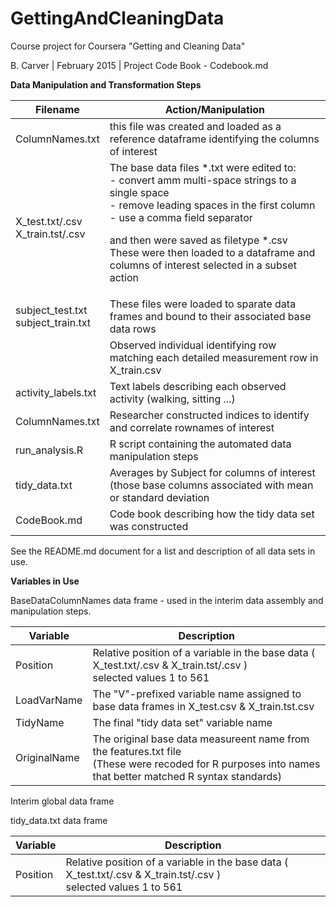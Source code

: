 # GettingAndCleaningData
Course project for Coursera "Getting and Cleaning Data" 

B. Carver | February 2015  |  Project Code Book - Codebook.md

<b>Data Manipulation and Transformation Steps</b>

| Filename  | Action/Manipulation | 
| ------------- | ------------- |
| ColumnNames.txt  | this file was created and loaded as a reference dataframe identifying the columns of interest |
| X_test.txt/.csv<br>X_train.tst/.csv  | The base data files *.txt were edited to:<br>- convert amm multi-space strings to a single space <br> - remove leading spaces in the first column<br>- use a comma field separator<p>and then were saved as filetype *.csv<br> These were then loaded to a dataframe and columns of interest selected in a subset action| 
| subject_test.txt<br>subject_train.txt  | These files were loaded to sparate data frames and bound to their associated base data rows   |
|   | Observed individual identifying row matching each detailed measurement row in X_train.csv   |
| activity_labels.txt | Text labels describing each observed activity (walking, sitting ...) |
| ColumnNames.txt  | Researcher constructed indices to identify and correlate rownames of interest |
| run_analysis.R  | R script containing the automated data manipulation steps | 
| tidy_data.txt  | Averages by Subject for columns of interest (those base columns associated with mean or standard deviation |
| CodeBook.md  | Code book describing how the tidy data set was constructed |

See the README.md document for a list and description of all data sets in use.

<b>Variables in Use</b>

BaseDataColumnNames data frame - used in the interim data assembly and manipulation steps.  

| Variable  | Description | 
| ------------- | ------------- |
| Position  | Relative position of a variable in the base data (  X_test.txt/.csv & X_train.tst/.csv ) <br>selected values 1 to 561 |
| LoadVarName | The "V"-prefixed variable name assigned to base data frames in X_test.csv & X_train.tst.csv |
| TidyName | The final "tidy data set" variable name |
| OriginalName | The original base data measureent name from the features.txt file<br>(These were recoded for R purposes into names that better matched R syntax standards)|

Interim global data frame 


tidy_data.txt data frame

| Variable  | Description | 
| ------------- | ------------- |
| Position  | Relative position of a variable in the base data (  X_test.txt/.csv & X_train.tst/.csv ) <br>selected values 1 to 561 |

